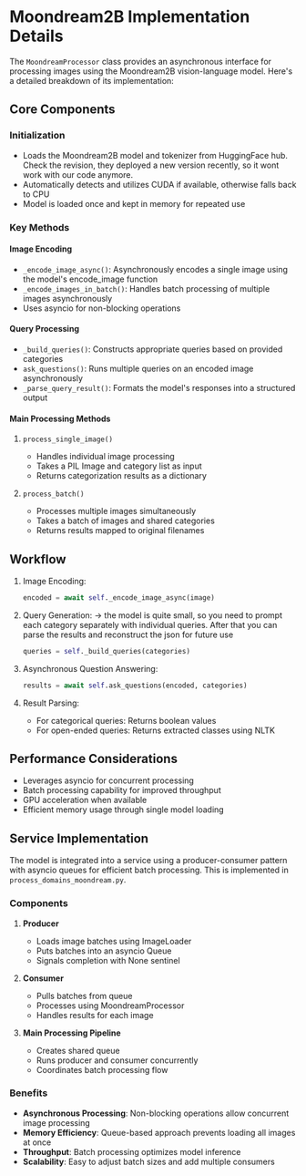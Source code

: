 # Moondream2B Implementation Details

The `MoondreamProcessor` class provides an asynchronous interface for processing images using the Moondream2B vision-language model. Here's a detailed breakdown of its implementation:

## Core Components

### Initialization

- Loads the Moondream2B model and tokenizer from HuggingFace hub. Check the revision, they deployed a new version recently, so it wont work with our code anymore.
- Automatically detects and utilizes CUDA if available, otherwise falls back to CPU
- Model is loaded once and kept in memory for repeated use

### Key Methods

#### Image Encoding

- `_encode_image_async()`: Asynchronously encodes a single image using the model's encode_image function
- `_encode_images_in_batch()`: Handles batch processing of multiple images asynchronously
- Uses asyncio for non-blocking operations

#### Query Processing

- `_build_queries()`: Constructs appropriate queries based on provided categories
- `ask_questions()`: Runs multiple queries on an encoded image asynchronously
- `_parse_query_result()`: Formats the model's responses into a structured output

#### Main Processing Methods

1. `process_single_image()`
   - Handles individual image processing
   - Takes a PIL Image and category list as input
   - Returns categorization results as a dictionary

2. `process_batch()`
   - Processes multiple images simultaneously
   - Takes a batch of images and shared categories
   - Returns results mapped to original filenames

## Workflow

1. Image Encoding:
   ```python
   encoded = await self._encode_image_async(image)
   ```

2. Query Generation: -> the model is quite small, so you need to prompt each category separately with individual queries. After that you can parse the results and reconstruct the json for future use
   ```python
   queries = self._build_queries(categories)
   ```

3. Asynchronous Question Answering:
   
   ```python
   results = await self.ask_questions(encoded, categories)
   ```

4. Result Parsing:
   - For categorical queries: Returns boolean values
   - For open-ended queries: Returns extracted classes using NLTK

## Performance Considerations

- Leverages asyncio for concurrent processing
- Batch processing capability for improved throughput
- GPU acceleration when available
- Efficient memory usage through single model loading



## Service Implementation

The model is integrated into a service using a producer-consumer pattern with asyncio queues for efficient batch processing. This is implemented in `process_domains_moondream.py`.

### Components

1. **Producer**

   - Loads image batches using ImageLoader
   - Puts batches into an asyncio Queue
   - Signals completion with None sentinel

2. **Consumer** 

   - Pulls batches from queue
   - Processes using MoondreamProcessor
   - Handles results for each image

3. **Main Processing Pipeline**

   - Creates shared queue
   - Runs producer and consumer concurrently
   - Coordinates batch processing flow

### Benefits

- **Asynchronous Processing**: Non-blocking operations allow concurrent image processing
- **Memory Efficiency**: Queue-based approach prevents loading all images at once
- **Throughput**: Batch processing optimizes model inference
- **Scalability**: Easy to adjust batch sizes and add multiple consumers